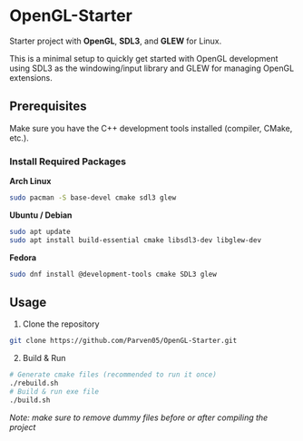 # OpenGL-Starter
Starter project with **OpenGL**, **SDL3**, and **GLEW** for Linux.

This is a minimal setup to quickly get started with OpenGL development using SDL3 as the windowing/input library and GLEW for managing OpenGL extensions.

## Prerequisites
Make sure you have the C++ development tools installed (compiler, CMake, etc.).

### Install Required Packages
**Arch Linux**
```bash
sudo pacman -S base-devel cmake sdl3 glew
```
**Ubuntu / Debian**
```bash
sudo apt update
sudo apt install build-essential cmake libsdl3-dev libglew-dev
```
**Fedora**
```bash
sudo dnf install @development-tools cmake SDL3 glew
```
## Usage
1. Clone the repository
```bash
git clone https://github.com/Parven05/OpenGL-Starter.git
```
2. Build & Run
```bash
# Generate cmake files (recommended to run it once) 
./rebuild.sh
# Build & run exe file
./build.sh
```
*Note: make sure to remove dummy files before or after compiling the project*
